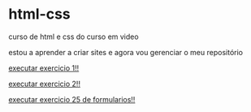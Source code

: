 # html-css
 curso de html e css do curso em video

estou a aprender a criar sites e agora vou gerenciar o meu repositório

<a href="https://ricardocn99.github.io/html-css/exercicios/ex.001/"> executar exercicio 1!! <a>


<a href="https://ricardocn99.github.io/html-css/exercicios/ex.002/"> executar exercicio 2!!<a>

<a href="https://ricardocn99.github.io/html-css/exercicios/ex.025/form001.html/"> executar exercicio 25 de formularios!! </a>